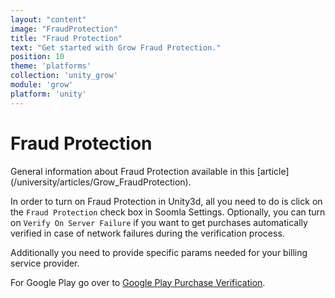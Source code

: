 ```yaml
---
layout: "content"
image: "FraudProtection"
title: "Fraud Protection"
text: "Get started with Grow Fraud Protection."
position: 10
theme: 'platforms'
collection: 'unity_grow'
module: 'grow'
platform: 'unity'
---
```


# Fraud Protection

<div class="info-box">General information about Fraud Protection available in this [article](/university/articles/Grow_FraudProtection).</div>

In order to turn on Fraud Protection in Unity3d, all you need to do is click on the `Fraud Protection` check box in Soomla Settings.
Optionally, you can turn on `Verify On Server Failure` if you want to get purchases automatically verified in case of
network failures during the verification process.

Additionally you need to provide specific params needed for your billing service provider.

  For Google Play go over to [Google Play Purchase Verification](/android/store/Store_GooglePlayVerification).
